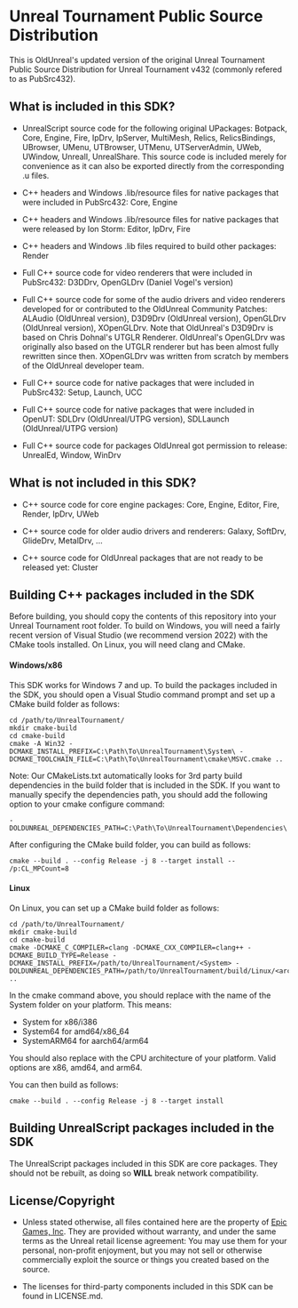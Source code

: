 # Unreal Tournament Public Source Distribution

This is OldUnreal's updated version of the original Unreal Tournament Public
Source Distribution for Unreal Tournament v432 (commonly refered to as
PubSrc432).

## What is included in this SDK?

* UnrealScript source code for the following original UPackages: Botpack, Core,
  Engine, Fire, IpDrv, IpServer, MultiMesh, Relics, RelicsBindings, UBrowser,
  UMenu, UTBrowser, UTMenu, UTServerAdmin, UWeb, UWindow, UnrealI,
  UnrealShare. This source code is included merely for convenience as it can
  also be exported directly from the corresponding .u files.

* C++ headers and Windows .lib/resource files for native packages that were
  included in PubSrc432: Core, Engine

* C++ headers and Windows .lib/resource files for native packages that were
  released by Ion Storm: Editor, IpDrv, Fire

* C++ headers and Windows .lib files required to build other packages:
  Render

* Full C++ source code for video renderers that were included in PubSrc432:
  D3DDrv, OpenGLDrv (Daniel Vogel's version)

* Full C++ source code for some of the audio drivers and video renderers
  developed for or contributed to the OldUnreal Community Patches: ALAudio
  (OldUnreal version), D3D9Drv (OldUnreal version), OpenGLDrv (OldUnreal
  version), XOpenGLDrv. Note that OldUnreal's D3D9Drv is based on Chris Dohnal's
  UTGLR Renderer. OldUnreal's OpenGLDrv was originally also based on the UTGLR
  renderer but has been almost fully rewritten since then. XOpenGLDrv was
  written from scratch by members of the OldUnreal developer team.

* Full C++ source code for native packages that were included in PubSrc432:
  Setup, Launch, UCC

* Full C++ source code for native packages that were included in OpenUT: SDLDrv
  (OldUnreal/UTPG version), SDLLaunch (OldUnreal/UTPG version)

* Full C++ source code for packages OldUnreal got permission to release:
  UnrealEd, Window, WinDrv

## What is not included in this SDK?

* C++ source code for core engine packages: Core, Engine, Editor, Fire, Render,
  IpDrv, UWeb

* C++ source code for older audio drivers and renderers: Galaxy, SoftDrv,
  GlideDrv, MetalDrv, ...

* C++ source code for OldUnreal packages that are not ready to be released yet:
  Cluster

## Building C++ packages included in the SDK

Before building, you should copy the contents of this repository into your
Unreal Tournament root folder. To build on Windows, you will need a fairly
recent version of Visual Studio (we recommend version 2022) with the CMake tools
installed. On Linux, you will need clang and CMake.

#### Windows/x86

This SDK works for Windows 7 and up. To build the packages included in the SDK,
you should open a Visual Studio command prompt and set up a CMake build folder
as follows:

```
cd /path/to/UnrealTournament/
mkdir cmake-build
cd cmake-build
cmake -A Win32 -DCMAKE_INSTALL_PREFIX=C:\Path\To\UnrealTournament\System\ -DCMAKE_TOOLCHAIN_FILE=C:\Path\To\UnrealTournament\cmake\MSVC.cmake ..
```

Note: Our CMakeLists.txt automatically looks for 3rd party build dependencies in
the build folder that is included in the SDK. If you want to manually specify the
dependencies path, you should add the following option to your cmake configure
command:
```
-DOLDUNREAL_DEPENDENCIES_PATH=C:\Path\To\UnrealTournament\Dependencies\
```

After configuring the CMake build folder, you can build as follows:
```
cmake --build . --config Release -j 8 --target install -- /p:CL_MPCount=8
```

#### Linux

On Linux, you can set up a CMake build folder as follows:
```
cd /path/to/UnrealTournament/
mkdir cmake-build
cd cmake-build
cmake -DCMAKE_C_COMPILER=clang -DCMAKE_CXX_COMPILER=clang++ -DCMAKE_BUILD_TYPE=Release -DCMAKE_INSTALL_PREFIX=/path/to/UnrealTournament/<System> -DOLDUNREAL_DEPENDENCIES_PATH=/path/to/UnrealTournament/build/Linux/<arch>/Release/ ..
```

In the cmake command above, you should replace <System> with the name of the System folder on your platform. This means:
* System for x86/i386
* System64 for amd64/x86_64
* SystemARM64 for aarch64/arm64

You should also replace <arch> with the CPU architecture of your platform. Valid options are x86, amd64, and arm64.

You can then build as follows:
```
cmake --build . --config Release -j 8 --target install
```

## Building UnrealScript packages included in the SDK

The UnrealScript packages included in this SDK are core packages. They should
not be rebuilt, as doing so **WILL** break network compatibility.

## License/Copyright

* Unless stated otherwise, all files contained here are the property of [Epic
Games, Inc](https://www.epicgames.com). They are provided without warranty, and
under the same terms as the Unreal retail license agreement: You may use them
for your personal, non-profit enjoyment, but you may not sell or otherwise
commercially exploit the source or things you created based on the source.

* The licenses for third-party components included in this SDK can be found in
  LICENSE.md.